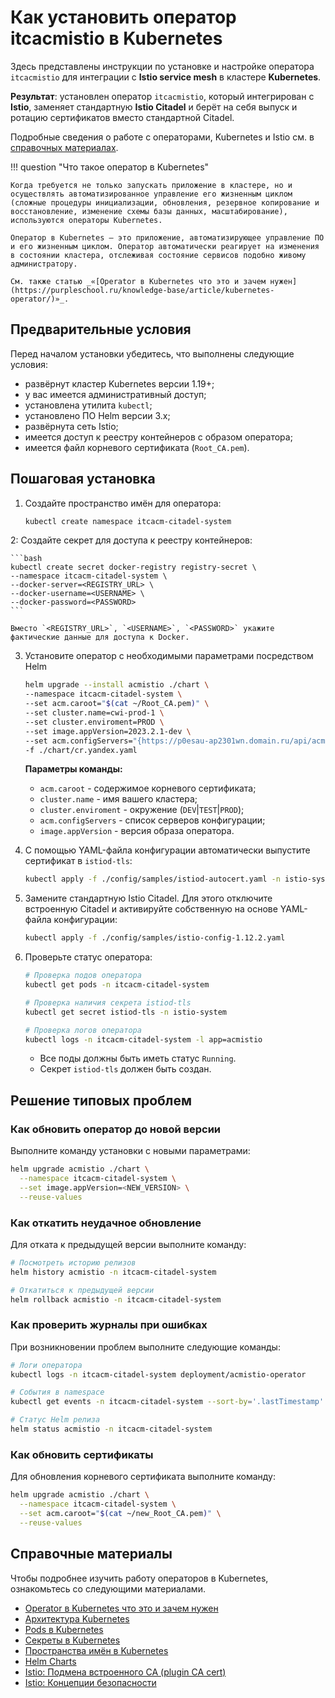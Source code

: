 # Как установить оператор itcacmistio в Kubernetes

Здесь представлены инструкции по установке и настройке оператора `itcacmistio` для интеграции с **Istio service mesh** в кластере **Kubernetes**.

**Результат**: установлен оператор `itcacmistio`, который интегрирован с **Istio**, заменяет стандартную **Istio Citadel** и берёт на себя выпуск и ротацию сертификатов вместо стандартной Citadel.

Подробные сведения о работе с операторами, Kubernetes и Istio см. в [справочных материалах](#справочные-материалы).

!!! question "Что такое оператор в Kubernetes"

    Когда требуется не только запускать приложение в кластере, но и осуществлять автоматизированное управление его жизненным циклом (сложные процедуры инициализации, обновления, резервное копирование и восстановление, изменение схемы базы данных, масштабирование), используются операторы Kubernetes.

    Оператор в Kubernetes — это приложение, автоматизирующее управление ПО и его жизненным циклом. Оператор автоматически реагирует на изменения в состоянии кластера, отслеживая состояние сервисов подобно живому администратору.

    См. также статью _«[Operator в Kubernetes что это и зачем нужен](https://purpleschool.ru/knowledge-base/article/kubernetes-operator/)»_.

## Предварительные условия

Перед началом установки убедитесь, что выполнены следующие условия:

- развёрнут кластер Kubernetes версии 1.19+;
- у вас имеется административный доступ;
- установлена утилита `kubectl`;
- установлено ПО Helm версии 3.x;
- развёрнута сеть Istio;
- имеется доступ к реестру контейнеров с образом оператора;
- имеется файл корневого сертификата (`Root_CA.pem`).

## Пошаговая установка

1. Создайте пространство имён для оператора:

    ```bash
    kubectl create namespace itcacm-citadel-system
    ```

2: Создайте секрет для доступа к реестру контейнеров:

    ```bash
    kubectl create secret docker-registry registry-secret \
    --namespace itcacm-citadel-system \
    --docker-server=<REGISTRY_URL> \
    --docker-username=<USERNAME> \
    --docker-password=<PASSWORD>
    ```

    Вместо `<REGISTRY_URL>`, `<USERNAME>`, `<PASSWORD>` укажите фактические данные для доступа к Docker.

3. Установите оператор с необходимыми параметрами посредством Helm

    ```bash
    helm upgrade --install acmistio ./chart \
    --namespace itcacm-citadel-system \
    --set acm.caroot="$(cat ~/Root_CA.pem)" \
    --set cluster.name=cwi-prod-1 \
    --set cluster.enviroment=PROD \
    --set image.appVersion=2023.2.1-dev \
    --set acm.configServers="{https://p0esau-ap2301wn.domain.ru/api/acmcd,https://p0esau-ap2302lk.domain.ru/api/acmcd}" \
    -f ./chart/cr.yandex.yaml
    ```

    **Параметры команды:**
    
    - `acm.caroot` - содержимое корневого сертификата;
    - `cluster.name` - имя вашего кластера;
    - `cluster.enviroment` - окружение (`DEV`|`TEST`|`PROD`);
    - `acm.configServers` - список серверов конфигурации;
    - `image.appVersion` - версия образа оператора.

4. С помощью YAML-файла конфигурации автоматически выпустите сертификат в `istiod-tls`:

    ```bash
    kubectl apply -f ./config/samples/istiod-autocert.yaml -n istio-system
    ```

5. Замените стандартную Istio Citadel. Для этого отключите встроенную Citadel и активируйте собственную на основе YAML-файла конфигурации:

    ```bash
    kubectl apply -f ./config/samples/istio-config-1.12.2.yaml
    ```

6. Проверьте статус оператора:

    ```bash
    # Проверка подов оператора
    kubectl get pods -n itcacm-citadel-system

    # Проверка наличия секрета istiod-tls
    kubectl get secret istiod-tls -n istio-system

    # Проверка логов оператора
    kubectl logs -n itcacm-citadel-system -l app=acmistio
    ```

    - Все поды должны быть иметь статус `Running`.
    - Секрет `istiod-tls` должен быть создан.

## Решение типовых проблем

### Как обновить оператор до новой версии

Выполните команду установки с новыми параметрами:

```bash
helm upgrade acmistio ./chart \
  --namespace itcacm-citadel-system \
  --set image.appVersion=<NEW_VERSION> \
  --reuse-values
```

### Как откатить неудачное обновление

Для отката к предыдущей версии выполните команду:

```bash
# Посмотреть историю релизов
helm history acmistio -n itcacm-citadel-system

# Откатиться к предыдущей версии
helm rollback acmistio -n itcacm-citadel-system
```

### Как проверить журналы при ошибках

При возникновении проблем выполните следующие команды:

```bash
# Логи оператора
kubectl logs -n itcacm-citadel-system deployment/acmistio-operator

# События в namespace
kubectl get events -n itcacm-citadel-system --sort-by='.lastTimestamp'

# Статус Helm релиза
helm status acmistio -n itcacm-citadel-system
```

### Как обновить сертификаты

Для обновления корневого сертификата выполните команду:

```bash
helm upgrade acmistio ./chart \
  --namespace itcacm-citadel-system \
  --set acm.caroot="$(cat ~/new_Root_CA.pem)" \
  --reuse-values
```

## Справочные материалы

Чтобы подробнее изучить работу операторов в Kubernetes, ознакомьтесь со следующими материалами.

- [Operator в Kubernetes что это и зачем нужен](https://purpleschool.ru/knowledge-base/article/kubernetes-operator/)
- [Архитектура Kubernetes](https://kubernetes.io/docs/concepts/architecture/)
- [Pods в Kubernetes](https://kubernetes.io/docs/concepts/workloads/pods/)
- [Секреты в Kubernetes](https://kubernetes.io/docs/concepts/configuration/secret/)
- [Пространства имён в Kubernetes](https://kubernetes.io/docs/concepts/overview/working-with-objects/namespaces/)
- [Helm Charts](https://helm.sh/docs/topics/charts/)
- [Istio: Подмена встроенного CA (plugin CA cert)](https://istio.io/latest/docs/tasks/security/cert-management/plugin-ca-cert/)
- [Istio: Концепции безопасности](https://istio.io/latest/docs/concepts/security/)
